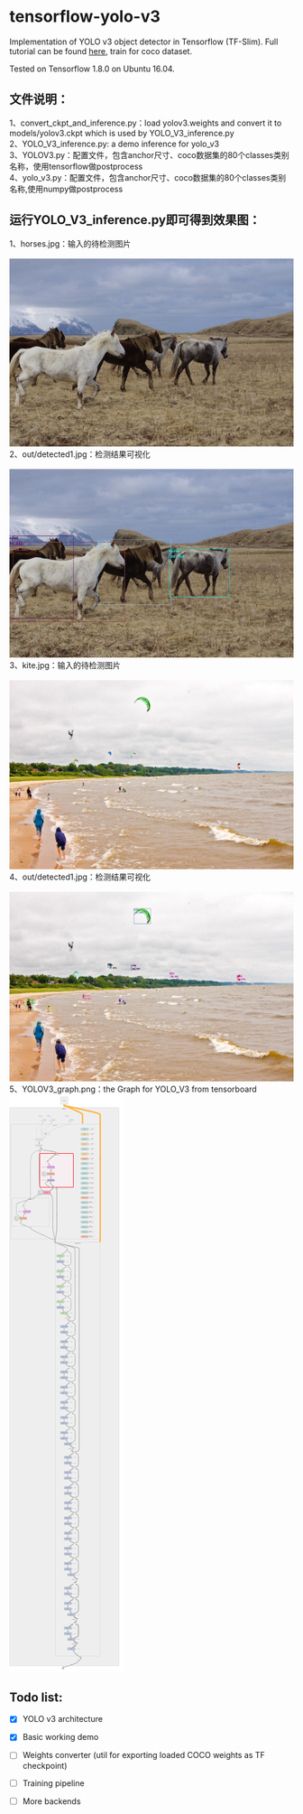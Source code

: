# tensorflow-yolo-v3

Implementation of YOLO v3 object detector in Tensorflow (TF-Slim). Full tutorial can be found [here](https://pjreddie.com/media/files/yolov3.weights), train for coco dataset.

Tested on Tensorflow 1.8.0 on Ubuntu 16.04.


## 文件说明：<br>
1、convert_ckpt_and_inference.py：load yolov3.weights and convert it to models/yolov3.ckpt which is used by YOLO_V3_inference.py <br>
2、YOLO_V3_inference.py: a demo inference for yolo_v3<br>
3、YOLOV3.py：配置文件，包含anchor尺寸、coco数据集的80个classes类别名称，使用tensorflow做postprocess<br>
4、yolo_v3.py：配置文件，包含anchor尺寸、coco数据集的80个classes类别名称,使用numpy做postprocess<br>


## 运行YOLO_V3_inference.py即可得到效果图：<br>
1、horses.jpg：输入的待检测图片<br><br>
![image](images/horses.jpg)<br>
2、out/detected1.jpg：检测结果可视化<br><br>
![image](out/detected1.jpg)<br>
3、kite.jpg：输入的待检测图片<br><br>
![image](images/kite.jpg)<br>
4、out/detected1.jpg：检测结果可视化<br><br>
![image](out/detected2.jpg)<br>
5、YOLOV3_graph.png：the Graph for YOLO_V3 from tensorboard
![image](YOLOV3_graph.png)<br>

## Todo list:
- [x] YOLO v3 architecture
- [x] Basic working demo
- [ ] Weights converter (util for exporting loaded COCO weights as TF checkpoint)
- [ ] Training pipeline
- [ ] More backends


